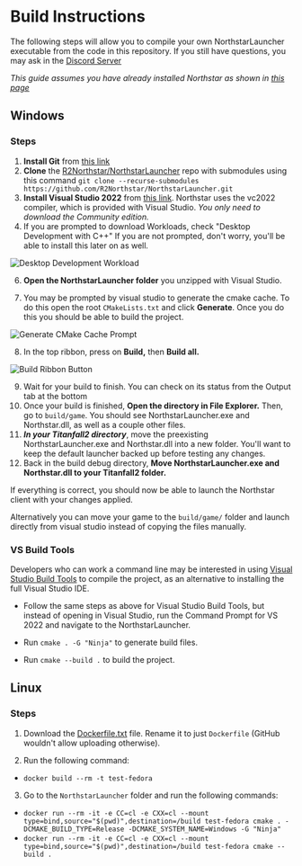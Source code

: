 # Build Instructions
The following steps will allow you to compile your own NorthstarLauncher executable from the code in this repository. If you still have questions, you may ask in the [Discord Server](https://discord.gg/northstar)

*This guide assumes you have already installed Northstar as shown in [this page](https://r2northstar.gitbook.io/r2northstar-wiki/installing-northstar/basic-setup)*

## Windows
### Steps
1. **Install Git** from [this link](https://git-scm.com)
2. **Clone** the [R2Northstar/NorthstarLauncher](https://github.com/R2Northstar/NorthstarLauncher) repo with submodules using this command `git clone --recurse-submodules https://github.com/R2Northstar/NorthstarLauncher.git`
3. **Install Visual Studio 2022** from [this link](https://visualstudio.microsoft.com/downloads/). Northstar uses the vc2022 compiler, which is provided with Visual Studio. *You only need to download the Community edition.*
4. If you are prompted to download Workloads, check "Desktop Development with C++" If you are not prompted, don't worry, you'll be able to install this later on as well.

![Desktop Development Workload](https://user-images.githubusercontent.com/40443620/147722260-b6ec90e9-7b74-4fb7-b512-680c039afaef.png)

6. **Open the NorthstarLauncher folder** you unzipped with Visual Studio.

7. You may be prompted by visual studio to generate the cmake cache. To do this open the root `CMakeLists.txt` and click **Generate**. Once you do this you should be able to build the project.

![Generate CMake Cache Prompt](https://github.com/R2Northstar/NorthstarLauncher/assets/64418963/2d825acb-3118-4cf0-84d2-cbc9174dece5)

8. In the top ribbon, press on **Build,** then **Build all.**

![Build Ribbon Button](https://github.com/R2Northstar/NorthstarLauncher/assets/64418963/cd8e87b6-7b0f-462c-88bf-639777396501)

9. Wait for your build to finish. You can check on its status from the Output tab at the bottom
10. Once your build is finished, **Open the directory in File Explorer.** Then, go to `build/game`. You should see NorthstarLauncher.exe and Northstar.dll, as well as a couple other files.
11. **_In your Titanfall2 directory_**, move the preexisting NorthstarLauncher.exe and Northstar.dll into a new folder. You'll want to keep the default launcher backed up before testing any changes.
12. Back in the build debug directory, **Move NorthstarLauncher.exe and Northstar.dll to your Titanfall2 folder.**

If everything is correct, you should now be able to launch the Northstar client with your changes applied.

Alternatively you can move your game to the `build/game/` folder and launch directly from visual studio instead of copying the files manually.

### VS Build Tools

Developers who can work a command line may be interested in using [Visual Studio Build Tools](https://visualstudio.microsoft.com/downloads/#build-tools-for-visual-studio-2022) to compile the project, as an alternative to installing the full Visual Studio IDE.

- Follow the same steps as above for Visual Studio Build Tools, but instead of opening in Visual Studio, run the Command Prompt for VS 2022 and navigate to the NorthstarLauncher.

- Run `cmake . -G "Ninja"` to generate build files.

- Run `cmake --build .` to build the project.
  
## Linux
### Steps
1. Download the [Dockerfile.txt](Dockerfile.txt) file. Rename it to just `Dockerfile` (GitHub wouldn't allow uploading otherwise).
  
2. Run the following command:
* `docker build --rm -t test-fedora`
3. Go to the `NorthstarLauncher` folder and run the following commands:
*  `docker run --rm -it -e CC=cl -e CXX=cl --mount type=bind,source="$(pwd)",destination=/build test-fedora cmake . -DCMAKE_BUILD_TYPE=Release -DCMAKE_SYSTEM_NAME=Windows -G "Ninja"`
*  `docker run --rm -it -e CC=cl -e CXX=cl --mount type=bind,source="$(pwd)",destination=/build test-fedora cmake --build .`

